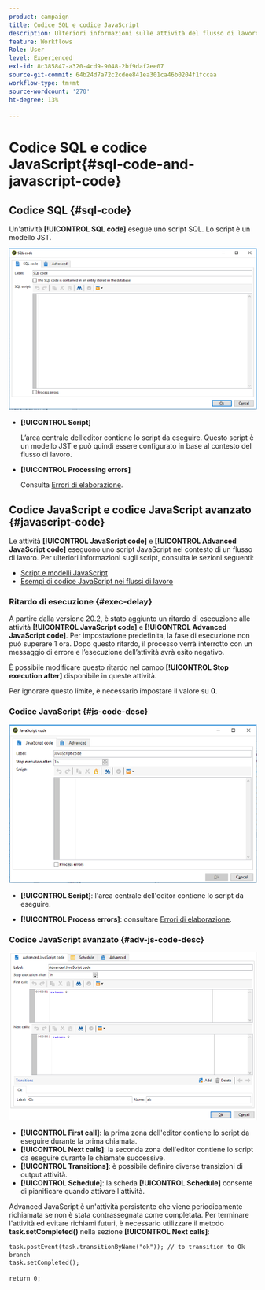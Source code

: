 ```yaml
---
product: campaign
title: Codice SQL e codice JavaScript
description: Ulteriori informazioni sulle attività del flusso di lavoro dei codici SQL e JavaScript
feature: Workflows
Role: User
level: Experienced
exl-id: 8c385847-a320-4cd9-9048-2bf9daf2ee07
source-git-commit: 64b24d7a72c2cdee841ea301ca46b0204f1fccaa
workflow-type: tm+mt
source-wordcount: '270'
ht-degree: 13%

---
```


# Codice SQL e codice JavaScript{#sql-code-and-javascript-code}



## Codice SQL {#sql-code}

Un&#39;attività **[!UICONTROL SQL code]** esegue uno script SQL. Lo script è un modello JST.

![](assets/sql_code.png)

* **[!UICONTROL Script]**

  L’area centrale dell’editor contiene lo script da eseguire. Questo script è un modello JST e può quindi essere configurato in base al contesto del flusso di lavoro.

* **[!UICONTROL Processing errors]**

  Consulta [Errori di elaborazione](monitor-workflow-execution.md#processing-errors).

## Codice JavaScript e codice JavaScript avanzato {#javascript-code}

Le attività **[!UICONTROL JavaScript code]** e **[!UICONTROL Advanced JavaScript code]** eseguono uno script JavaScript nel contesto di un flusso di lavoro. Per ulteriori informazioni sugli script, consulta le sezioni seguenti:

* [Script e modelli JavaScript](javascript-scripts-and-templates.md)
* [Esempi di codice JavaScript nei flussi di lavoro](javascript-in-workflows.md)

### Ritardo di esecuzione {#exec-delay}

A partire dalla versione 20.2, è stato aggiunto un ritardo di esecuzione alle attività **[!UICONTROL JavaScript code]** e **[!UICONTROL Advanced JavaScript code]**. Per impostazione predefinita, la fase di esecuzione non può superare 1 ora. Dopo questo ritardo, il processo verrà interrotto con un messaggio di errore e l’esecuzione dell’attività avrà esito negativo.

È possibile modificare questo ritardo nel campo **[!UICONTROL Stop execution after]** disponibile in queste attività.

Per ignorare questo limite, è necessario impostare il valore su **0**.

### Codice JavaScript {#js-code-desc}

![](assets/javascript_code.png)

* **[!UICONTROL Script]**: l&#39;area centrale dell&#39;editor contiene lo script da eseguire.

* **[!UICONTROL Process errors]**: consultare [Errori di elaborazione](monitor-workflow-execution.md#processing-errors).

### Codice JavaScript avanzato {#adv-js-code-desc}

![](assets/advanced_javascript_code.png)

* **[!UICONTROL First call]**: la prima zona dell&#39;editor contiene lo script da eseguire durante la prima chiamata.
* **[!UICONTROL Next calls]**: la seconda zona dell&#39;editor contiene lo script da eseguire durante le chiamate successive.
* **[!UICONTROL Transitions]**: è possibile definire diverse transizioni di output attività.
* **[!UICONTROL Schedule]**: la scheda **[!UICONTROL Schedule]** consente di pianificare quando attivare l&#39;attività.

Advanced JavaScript è un&#39;attività persistente che viene periodicamente richiamata se non è stata contrassegnata come completata. Per terminare l&#39;attività ed evitare richiami futuri, è necessario utilizzare il metodo **task.setCompleted()** nella sezione **[!UICONTROL Next calls]**:

```
task.postEvent(task.transitionByName("ok")); // to transition to Ok branch
task.setCompleted();

return 0;
```

